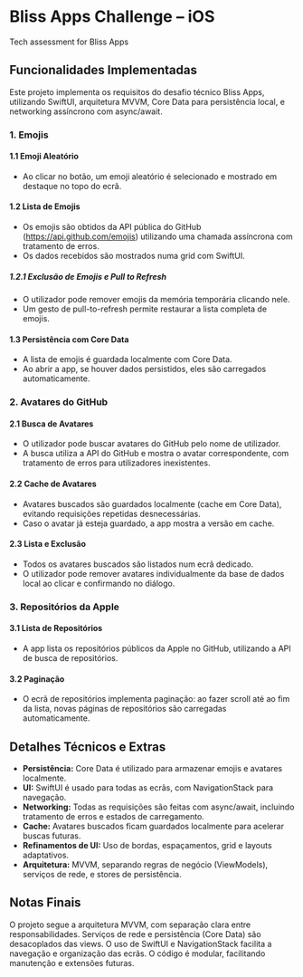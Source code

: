 # Bliss Apps Challenge – iOS
Tech assessment for Bliss Apps

## Funcionalidades Implementadas

Este projeto implementa os requisitos do desafio técnico Bliss Apps, utilizando SwiftUI, arquitetura MVVM, Core Data para persistência local, e networking assíncrono com async/await.

### 1. Emojis
#### 1.1 Emoji Aleatório
- Ao clicar no botão, um emoji aleatório é selecionado e mostrado em destaque no topo do ecrã.

#### 1.2 Lista de Emojis
- Os emojis são obtidos da API pública do GitHub (https://api.github.com/emojis) utilizando uma chamada assíncrona com tratamento de erros.
- Os dados recebidos são mostrados numa grid com SwiftUI.

##### 1.2.1 Exclusão de Emojis e Pull to Refresh
- O utilizador pode remover emojis da memória temporária clicando nele.
- Um gesto de pull-to-refresh permite restaurar a lista completa de emojis.

#### 1.3 Persistência com Core Data
- A lista de emojis é guardada localmente com Core Data.
- Ao abrir a app, se houver dados persistidos, eles são carregados automaticamente.

### 2. Avatares do GitHub
#### 2.1 Busca de Avatares
- O utilizador pode buscar avatares do GitHub pelo nome de utilizador.
- A busca utiliza a API do GitHub e mostra o avatar correspondente, com tratamento de erros para utilizadores inexistentes.

#### 2.2 Cache de Avatares
- Avatares buscados são guardados localmente (cache em Core Data), evitando requisições repetidas desnecessárias.
- Caso o avatar já esteja guardado, a app mostra a versão em cache.

#### 2.3 Lista e Exclusão
- Todos os avatares buscados são listados num ecrã dedicado.
- O utilizador pode remover avatares individualmente da base de dados local ao clicar e confirmando no diálogo.

### 3. Repositórios da Apple
#### 3.1 Lista de Repositórios
- A app lista os repositórios públicos da Apple no GitHub, utilizando a API de busca de repositórios.

#### 3.2 Paginação
- O ecrã de repositórios implementa paginação: ao fazer scroll até ao fim da lista, novas páginas de repositórios são carregadas automaticamente.

## Detalhes Técnicos e Extras
- **Persistência:** Core Data é utilizado para armazenar emojis e avatares localmente.
- **UI:** SwiftUI é usado para todas as ecrãs, com NavigationStack para navegação.
- **Networking:** Todas as requisições são feitas com async/await, incluindo tratamento de erros e estados de carregamento.
- **Cache:** Avatares buscados ficam guardados localmente para acelerar buscas futuras.
- **Refinamentos de UI:** Uso de bordas, espaçamentos, grid e layouts adaptativos.
- **Arquitetura:** MVVM, separando regras de negócio (ViewModels), serviços de rede, e stores de persistência.

## Notas Finais
O projeto segue a arquitetura MVVM, com separação clara entre responsabilidades. Serviços de rede e persistência (Core Data) são desacoplados das views. O uso de SwiftUI e NavigationStack facilita a navegação e organização das ecrãs. O código é modular, facilitando manutenção e extensões futuras.
